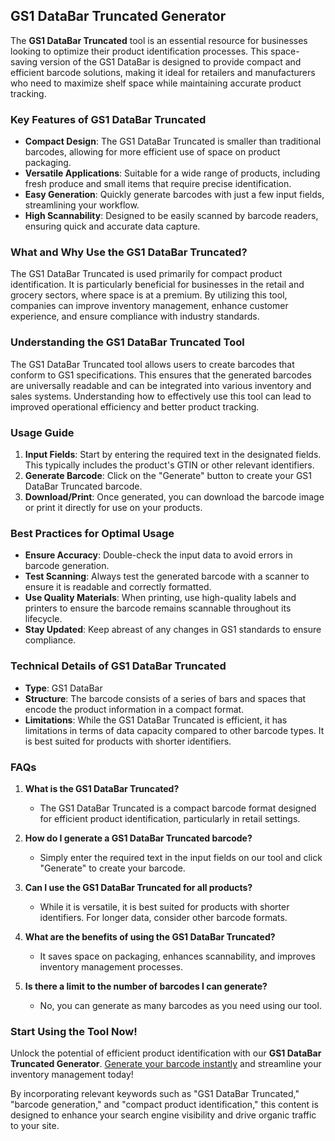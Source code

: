 ## GS1 DataBar Truncated Generator

The **GS1 DataBar Truncated** tool is an essential resource for businesses looking to optimize their product identification processes. This space-saving version of the GS1 DataBar is designed to provide compact and efficient barcode solutions, making it ideal for retailers and manufacturers who need to maximize shelf space while maintaining accurate product tracking.

### Key Features of GS1 DataBar Truncated
- **Compact Design**: The GS1 DataBar Truncated is smaller than traditional barcodes, allowing for more efficient use of space on product packaging.
- **Versatile Applications**: Suitable for a wide range of products, including fresh produce and small items that require precise identification.
- **Easy Generation**: Quickly generate barcodes with just a few input fields, streamlining your workflow.
- **High Scannability**: Designed to be easily scanned by barcode readers, ensuring quick and accurate data capture.

### What and Why Use the GS1 DataBar Truncated?
The GS1 DataBar Truncated is used primarily for compact product identification. It is particularly beneficial for businesses in the retail and grocery sectors, where space is at a premium. By utilizing this tool, companies can improve inventory management, enhance customer experience, and ensure compliance with industry standards.

### Understanding the GS1 DataBar Truncated Tool
The GS1 DataBar Truncated tool allows users to create barcodes that conform to GS1 specifications. This ensures that the generated barcodes are universally readable and can be integrated into various inventory and sales systems. Understanding how to effectively use this tool can lead to improved operational efficiency and better product tracking.

### Usage Guide
1. **Input Fields**: Start by entering the required text in the designated fields. This typically includes the product's GTIN or other relevant identifiers.
2. **Generate Barcode**: Click on the "Generate" button to create your GS1 DataBar Truncated barcode.
3. **Download/Print**: Once generated, you can download the barcode image or print it directly for use on your products.

### Best Practices for Optimal Usage
- **Ensure Accuracy**: Double-check the input data to avoid errors in barcode generation.
- **Test Scanning**: Always test the generated barcode with a scanner to ensure it is readable and correctly formatted.
- **Use Quality Materials**: When printing, use high-quality labels and printers to ensure the barcode remains scannable throughout its lifecycle.
- **Stay Updated**: Keep abreast of any changes in GS1 standards to ensure compliance.

### Technical Details of GS1 DataBar Truncated
- **Type**: GS1 DataBar
- **Structure**: The barcode consists of a series of bars and spaces that encode the product information in a compact format.
- **Limitations**: While the GS1 DataBar Truncated is efficient, it has limitations in terms of data capacity compared to other barcode types. It is best suited for products with shorter identifiers.

### FAQs

1. **What is the GS1 DataBar Truncated?**
   - The GS1 DataBar Truncated is a compact barcode format designed for efficient product identification, particularly in retail settings.

2. **How do I generate a GS1 DataBar Truncated barcode?**
   - Simply enter the required text in the input fields on our tool and click "Generate" to create your barcode.

3. **Can I use the GS1 DataBar Truncated for all products?**
   - While it is versatile, it is best suited for products with shorter identifiers. For longer data, consider other barcode formats.

4. **What are the benefits of using the GS1 DataBar Truncated?**
   - It saves space on packaging, enhances scannability, and improves inventory management processes.

5. **Is there a limit to the number of barcodes I can generate?**
   - No, you can generate as many barcodes as you need using our tool.

### Start Using the Tool Now!
Unlock the potential of efficient product identification with our **GS1 DataBar Truncated Generator**. [Generate your barcode instantly](https://www.inayam.co/barcode/databartruncated) and streamline your inventory management today! 

By incorporating relevant keywords such as "GS1 DataBar Truncated," "barcode generation," and "compact product identification," this content is designed to enhance your search engine visibility and drive organic traffic to your site.